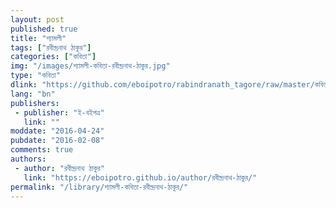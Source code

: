 ```yaml
---
layout: post
published: true
title: "শ্যামলী"
tags: ["রবীন্দ্রনাথ ঠাকুর"]
categories: ["কবিতা"]
img: "/images/শ্যামলী-কবিতা-রবীন্দ্রনাথ-ঠাকুর.jpg"
type: "কবিতা"
dlink: "https://github.com/eboipotro/rabindranath_tagore/raw/master/কবিতা/শ্যামলী.epub"
lang: "bn"
publishers: 
 - publisher: "ই-বইপত্র"
   link: ""
moddate: "2016-04-24"
pubdate: "2016-02-08"
comments: true
authors: 
 - author: "রবীন্দ্রনাথ ঠাকুর"
   link: "https://eboipotro.github.io/author/রবীন্দ্রনাথ-ঠাকুর/"
permalink: "/library/শ্যামলী-কবিতা-রবীন্দ্রনাথ-ঠাকুর/"
---
```

